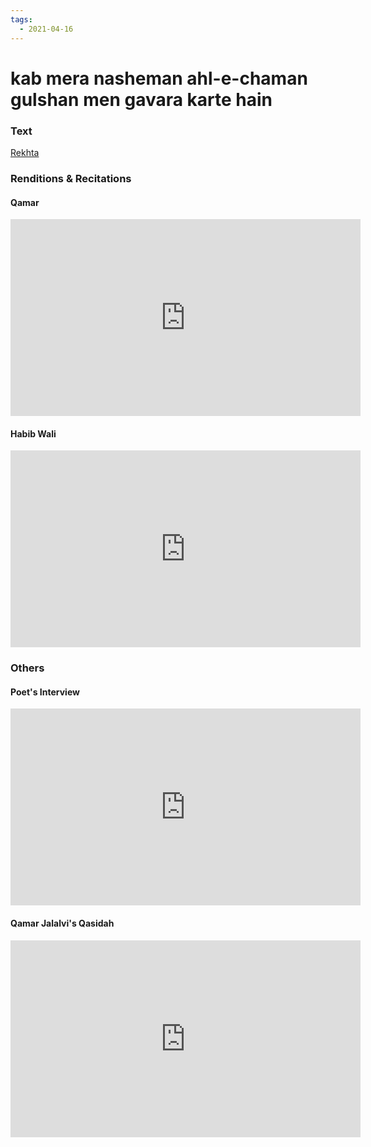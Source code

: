 ```yaml
---
tags:
  - 2021-04-16
---
```

# kab mera nasheman ahl-e-chaman gulshan men gavara karte hain

### Text
[Rekhta](https://www.rekhta.org/ghazals/kab-meraa-nasheman-ahl-e-chaman-gulshan-men-gavaaraa-karte-hain-qamar-jalalvi-ghazals?lang=ur)

### Renditions & Recitations

#### Qamar

<iframe width="560" height="315" src="https://www.youtube.com/embed/5N8QWBj-Dx8" title="YouTube video player" frameborder="0" allow="accelerometer; autoplay; clipboard-write; encrypted-media; gyroscope; picture-in-picture" allowfullscreen></iframe>

#### Habib Wali

<iframe width="560" height="315" src="https://www.youtube.com/embed/honVlFqeL4M" title="YouTube video player" frameborder="0" allow="accelerometer; autoplay; clipboard-write; encrypted-media; gyroscope; picture-in-picture" allowfullscreen></iframe>

### Others

#### Poet's Interview

<iframe width="560" height="315" src="https://www.youtube.com/embed/mJDpD_iLda4" title="YouTube video player" frameborder="0" allow="accelerometer; autoplay; clipboard-write; encrypted-media; gyroscope; picture-in-picture" allowfullscreen></iframe>

#### Qamar Jalalvi's Qasidah

<iframe width="560" height="315" src="https://www.youtube.com/embed/b9WU8GD3kiE" title="YouTube video player" frameborder="0" allow="accelerometer; autoplay; clipboard-write; encrypted-media; gyroscope; picture-in-picture" allowfullscreen></iframe>

